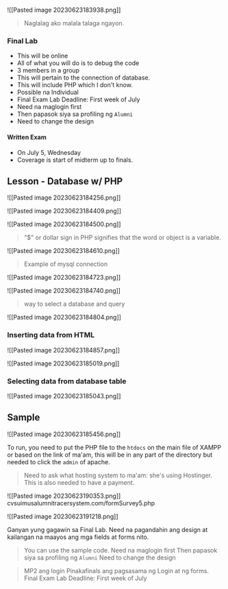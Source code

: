 ![[Pasted image 20230623183938.png]]

> Naglalag ako malala talaga ngayon.

### Final Lab
- This will be online
- All of what you will do is to debug the code
- 3 members in a group
- This will pertain to the connection of database.
- This will include PHP which I don't know.
- Possible na Individual
- Final Exam Lab Deadline: First week of July
- Need na maglogin first
-  Then papasok siya sa profiling ng `Alumni`
- Need to change the design


#### Written Exam
- On July 5, Wednesday
- Coverage is start of midterm up to finals.

## Lesson - Database w/ PHP

![[Pasted image 20230623184256.png]]

![[Pasted image 20230623184409.png]]

![[Pasted image 20230623184500.png]]

> "$" or dollar sign in PHP signifies that the word or object is a variable.

![[Pasted image 20230623184610.png]]
> Example of mysql connection

![[Pasted image 20230623184723.png]]

![[Pasted image 20230623184740.png]]
>way to select a database and query

![[Pasted image 20230623184804.png]]

### Inserting data from HTML
![[Pasted image 20230623184857.png]]

![[Pasted image 20230623185019.png]]

### Selecting data from database table

![[Pasted image 20230623185043.png]]

## Sample
![[Pasted image 20230623185456.png]]

To run, you need to put the PHP file to the `htdocs` on the main file of XAMPP or based on the link of ma'am, this will be in any part of the directory but needed to click the `admin` of apache.


> Need to ask what hosting system to ma'am: she's using Hostinger.
> This is also needed to have a payment.

![[Pasted image 20230623190353.png]]
cvsuimusalumnitracersystem.com/formSurvey5.php

![[Pasted image 20230623191218.png]]

Ganyan yung gagawin sa Final Lab.
Need na pagandahin ang design at kailangan na maayos ang mga fields at forms nito.



> You can use the sample code.
> Need na maglogin first
> Then papasok siya sa profiling ng `Alumni`
> Need to change the design


>MP2 ang login
>Pinakafinals ang pagsasama ng Login at ng forms.
>Final Exam Lab Deadline: First week of July